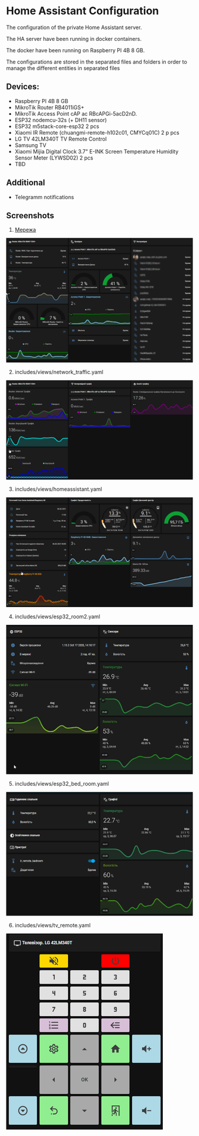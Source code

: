 # Home Assistant Configuration

The configuration of the private Home Assistant server. 

The HA server have been running in docker containers.

The docker have been running on Raspberry PI 4B 8 GB.

The configurations are stored in the separated files and folders in order to manage the different entities in separated files

## Devices:
- Raspberry PI 4B 8 GB
- MikroTik Router RB4011iGS+ 
- MikroTik Access Point cAP ac RBcAPGi-5acD2nD.
- ESP32 nodemcu-32s (+ DH11 sensor)
- ESP32 m5stack-core-esp32 2 pсs
- Xiaomi IR Remote (chuangmi-remote-h102c01, CMYCq01C) 2 p pсs
- LG TV 42LM340T TV Remote Control
- Samsung TV
- Xiaomi Mijia Digital Clock 3.7" E-INK Screen Temperature Humidity Sensor Meter (LYWSD02) 2 pcs
- TBD

## Additional
- Telegramm notifications

## Screenshots
1. [Мережа](includes/views/network.yaml)

![Мережа](https://github.com/Pavel-Vovk/HA/blob/master/image/home_assistant1.png)

2. includes/views/network_traffic.yaml

![Мережа-Трафік](https://github.com/Pavel-Vovk/HA/blob/master/image/home_assistant2.png)

3. includes/views/homeassistant.yaml

![Данні Сервера HA](https://github.com/Pavel-Vovk/HA/blob/master/image/home_assistant3.png)

4. includes/views/esp32_room2.yaml

![Кабінет](https://github.com/Pavel-Vovk/HA/blob/master/image/home_assistant4.png)

5. includes/views/esp32_bed_room.yaml

![Спальня](https://github.com/Pavel-Vovk/HA/blob/master/image/home_assistant5.png)

6. includes/views/tv_remote.yaml

![Пульт](https://github.com/Pavel-Vovk/HA/blob/master/image/home_assistant6.png)
